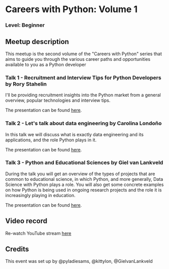 # Careers with Python: Volume 1
### Level: Beginner

## Meetup description
This meetup is the second volume of the "Careers with Python" series that aims to guide you through the various career paths and opportunities available to you as a Python developer

### Talk 1 - Recruitment and Interview Tips for Python Developers by Rory Stahelin

I'll be providing recruitment insights into the Python market from a general overview, popular technologies and interview tips.

The presentation can be found [here](/presentations/Python_Talk_Recruitment.pptx). 

### Talk 2 - Let's talk about data engineering by Carolina Londoño

In this talk we will discuss what is exactly data engineering and its applications, and the role Python plays in it.

The presentation can be found [here](/presentations/data-engineering.pdf). 

### Talk 3 - Python and Educational Sciences by Giel van Lankveld

During the talk you will get an overview of the types of projects that are common to educational science, in which Python, and more generally, Data Science with Python plays a role. You will also get some concrete examples on how Python is being used in ongoing research projects and the role it is increasingly playing in education.

The presentation can be found [here](link). 

## Video record
Re-watch YouTube stream [here](https://youtu.be/1uHm3Ytpl64)

## Credits
This event was set up by @pyladiesams, @kittylon, @GielvanLankveld
